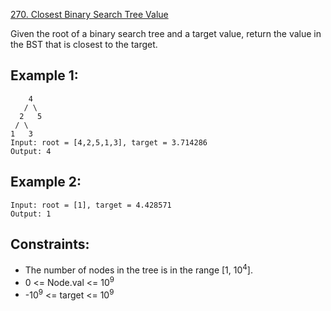 [270. Closest Binary Search Tree Value](https://leetcode-cn.com/problems/closest-binary-search-tree-value/)

Given the root of a binary search tree and a target value, return the value in the BST that is closest to the target.

## Example 1:
```
    4
   / \
  2   5
 / \
1   3
Input: root = [4,2,5,1,3], target = 3.714286
Output: 4
```

## Example 2:
```
Input: root = [1], target = 4.428571
Output: 1
```

## Constraints:
* The number of nodes in the tree is in the range [1, 10<sup>4</sup>].
* 0 <= Node.val <= 10<sup>9</sup>
* -10<sup>9</sup> <= target <= 10<sup>9</sup>
